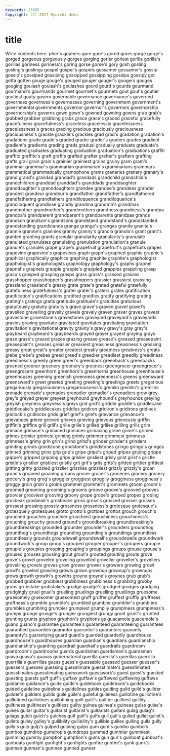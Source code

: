 ```yaml
---
Keywords: 13985 
Copyright: (C) 2017 Ryuichi Ueda
---
```


# title

Write contents here.
pher's gophers gore gore's gored gores gorge gorge's gorged
gorgeous gorgeously gorges gorging gorier goriest gorilla gorilla's gorillas goriness
goriness's goring gorse gorse's gory gosh gosling gosling's goslings gospel
gospel's gospels gossamer gossamer's gossip gossip's gossiped gossiping gossipped gossipping
gossips gossipy got gotta gotten gouge gouge's gouged gouger gouger's
gougers gouges gouging goulash goulash's goulashes gourd gourd's gourds gourmand
gourmand's gourmands gourmet gourmet's gourmets gout gout's goutier goutiest gouty
govern governable governance governance's governed governess governess's governesses governing government
government's governmental governments governor governor's governors governorship governorship's governs gown
gown's gowned gowning gowns grab grab's grabbed grabber grabbing grabs
grace grace's graced graceful gracefully gracefulness gracefulness's graceless gracelessly gracelessness
gracelessness's graces gracing gracious graciously graciousness graciousness's grackle grackle's grackles
grad grad's gradation gradation's gradations grade grade's graded grader grader's
graders grades gradient gradient's gradients grading grads gradual gradually graduate
graduate's graduated graduates graduating graduation graduation's graduations graffiti graffito graffito's
graft graft's grafted grafter grafter's grafters grafting grafts grail grain
grain's grainier grainiest grains grainy gram gram's grammar grammar's grammarian
grammarian's grammarians grammars grammatical grammatically gramophone grams granaries granary granary's
grand grand's grandad grandad's grandads grandchild grandchild's grandchildren granddad granddad's
granddads granddaughter granddaughter's granddaughters grandee grandee's grandees grander grandest grandeur
grandeur's grandfather grandfather's grandfathered grandfathering grandfathers grandiloquence grandiloquence's grandiloquent grandiose
grandly grandma grandma's grandmas grandmother grandmother's grandmothers grandness grandness's grandpa
grandpa's grandparent grandparent's grandparents grandpas grands grandson grandson's grandsons grandstand
grandstand's grandstanded grandstanding grandstands grange grange's granges granite granite's grannie
grannie's grannies granny granny's granola granola's grant grant's granted granting
grants granular granularity granularity's granulate granulated granulates granulating granulation granulation's
granule granule's granules grape grape's grapefruit grapefruit's grapefruits grapes grapevine
grapevine's grapevines graph graph's graphed graphic graphic's graphical graphically graphics
graphing graphite graphite's graphologist graphologist's graphologists graphology graphology's graphs grapnel
grapnel's grapnels grapple grapple's grappled grapples grappling grasp grasp's grasped
grasping grasps grass grass's grassed grasses grasshopper grasshopper's grasshoppers grassier
grassiest grassing grassland grassland's grassy grate grate's grated grateful gratefully
gratefulness gratefulness's grater grater's graters grates gratification gratification's gratifications gratified
gratifies gratify gratifying grating grating's gratings gratis gratitude gratitude's gratuities
gratuitous gratuitously gratuity gratuity's grave grave's graved gravel gravel's gravelled
gravelling gravelly gravels gravely graven graver graves gravest gravestone gravestone's
gravestones graveyard graveyard's graveyards gravies graving gravitate gravitated gravitates gravitating
gravitation gravitation's gravitational gravity gravity's gravy gravy's gray gray's graybeard
graybeard's graybeards grayed grayer grayest graying grays graze graze's grazed
grazes grazing grease grease's greased greasepaint greasepaint's greases greasier greasiest
greasiness greasiness's greasing greasy great great's greater greatest greatly greatness
greatness's greats grebe grebe's grebes greed greed's greedier greediest greedily
greediness greediness's greedy green green's greenback greenback's greenbacks greened greener
greenery greenery's greenest greengrocer greengrocer's greengrocers greenhorn greenhorn's greenhorns greenhouse
greenhouse's greenhouses greening greenish greenness greenness's greens greensward greensward's greet
greeted greeting greeting's greetings greets gregarious gregariously gregariousness gregariousness's gremlin
gremlin's gremlins grenade grenade's grenades grenadier grenadier's grenadiers grew grey
grey's greyed greyer greyest greyhound greyhound's greyhounds greying greyish greyness
greyness's greys grid grid's griddle griddle's griddlecake griddlecake's griddlecakes griddles
gridiron gridiron's gridirons gridlock gridlock's gridlocks grids grief grief's griefs
grievance grievance's grievances grieve grieved grieves grieving grievous grievously griffin
griffin's griffins grill grill's grille grille's grilled grilles grilling grills
grim grimace grimace's grimaced grimaces grimacing grime grime's grimed grimes
grimier grimiest griming grimly grimmer grimmest grimness grimness's grimy grin
grin's grind grind's grinder grinder's grinders grinding grinds grindstone grindstone's
grindstones gringo gringo's gringos grinned grinning grins grip grip's gripe
gripe's griped gripes griping grippe grippe's gripped gripping grips grislier
grisliest grisly grist grist's gristle gristle's gristlier gristliest gristly grit
grit's grits grits's gritted grittier grittiest gritting gritty grizzled grizzlier
grizzlies grizzliest grizzly grizzly's groan groan's groaned groaning groans grocer
grocer's groceries grocers grocery grocery's grog grog's groggier groggiest groggily
grogginess grogginess's groggy groin groin's groins grommet grommet's grommets groom
groom's groomed grooming grooming's grooms groove groove's grooved grooves groovier
grooviest grooving groovy grope grope's groped gropes groping grosbeak grosbeak's
grosbeaks gross gross's grossed grosser grosses grossest grossing grossly grossness
grossness's grotesque grotesque's grotesquely grotesques grotto grotto's grottoes grottos grouch
grouch's grouched grouches grouchier grouchiest grouchiness grouchiness's grouching grouchy ground
ground's groundbreaking groundbreaking's groundbreakings grounded grounder grounder's grounders groundhog groundhog's
groundhogs grounding grounding's groundings groundless groundlessly grounds groundswell groundswell's groundswells
groundwork groundwork's group group's grouped grouper grouper's groupers groupie groupie's
groupies grouping grouping's groupings groups grouse grouse's groused grouses grousing
grout grout's grouted grouting grouts grove grove's grovel groveled groveling
grovelled groveller groveller's grovellers grovelling grovels groves grow grower grower's
growers growing growl growl's growled growling growls grown grownup grownup's
grownups grows growth growth's growths groyne groyne's groynes grub grub's
grubbed grubbier grubbiest grubbiness grubbiness's grubbing grubby grubs grubstake grubstake's
grudge grudge's grudged grudges grudging grudgingly gruel gruel's grueling gruelings
gruelling gruellings gruesome gruesomely gruesomer gruesomest gruff gruffer gruffest gruffly
gruffness gruffness's grumble grumble's grumbled grumbler grumbler's grumblers grumbles grumbling
grumpier grumpiest grumpily grumpiness grumpiness's grumpy grunge grunge's grungier grungiest
grungy grunt grunt's grunted grunting grunts gryphon gryphon's gryphons gs
guacamole guacamole's guano guano's guarantee guarantee's guaranteed guaranteeing guarantees guarantied
guaranties guarantor guarantor's guarantors guaranty guaranty's guarantying guard guard's guarded
guardedly guardhouse guardhouse's guardhouses guardian guardian's guardians guardianship guardianship's guarding
guardrail guardrail's guardrails guardroom guardroom's guardrooms guards guardsman guardsman's guardsmen
guava guava's guavas gubernatorial guerilla guerilla's guerillas guerrilla guerrilla's guerrillas
guess guess's guessable guessed guesser guesser's guessers guesses guessing guesstimate
guesstimate's guesstimated guesstimates guesstimating guesswork guesswork's guest guest's guested guesting
guests guff guff's guffaw guffaw's guffawed guffawing guffaws guidance guidance's
guide guide's guidebook guidebook's guidebooks guided guideline guideline's guidelines guides
guiding guild guild's guilder guilder's guilders guilds guile guile's guileful
guileless guillotine guillotine's guillotined guillotines guillotining guilt guilt's guiltier guiltiest
guiltily guiltiness guiltiness's guiltless guilty guinea guinea's guineas guise guise's
guises guitar guitar's guitarist guitarist's guitarists guitars gulag gulag's gulags
gulch gulch's gulches gulf gulf's gulfs gull gull's gulled gullet
gullet's gullets gulley gulley's gullibility gullibility's gullible gullies gulling gulls
gully gully's gulp gulp's gulped gulping gulps gum gum's gumbo
gumbo's gumbos gumdrop gumdrop's gumdrops gummed gummier gummiest gumming gummy
gumption gumption's gums gun gun's gunboat gunboat's gunboats gunfight gunfight's
gunfights gunfire gunfire's gunk gunk's gunman gunman's gunmen gunned gunner
